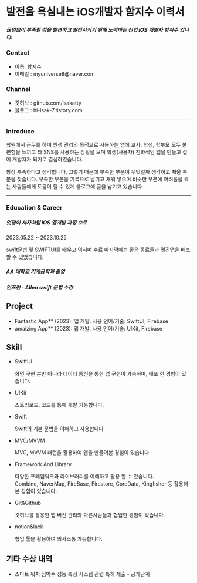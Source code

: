 <h1> 발전을 욕심내는 iOS개발자 함지수 이력서</h1>

<h5>끊임없이 부족한 점을 발견하고 발전시키기 위해 노력하는 신입 iOS 개발자 함지수 입니다.</h5>

<h3>Contact</h3> 
<ul>
  <li>
    이름: 함지수
  </li>
  <li>
    이메일 : myuniverse8@naver.com
  </li>
</ul>


<h3>Channel</h3> 
<ul>
  <li>깃허브 : github.com/isakatty
  </li>
  <li>블로그 : hi-isak-7.tistory.com
  </li>
</ul>

---

<h3>Introduce</h3>
<p>
학원에서 근무를 하며 원생 관리의 목적으로 사용하는 앱에 교사, 학생, 학부모 모두 불편함을 느끼고 타 SNS를 사용하는 상황을 보며 학생(사용자) 친화적인 앱을 만들고 싶어 개발자가 되기로 결심하였습니다.

항상 부족하다고 생각합니다, 그렇기 때문에 부족한 부분이 무엇일까 생각하고 채울 부분을 찾습니다. 부족한 부분을 기록으로 남기고 채워 넣으며 비슷한 부분에 어려움을 겪는 사람들에게 도움이 될 수 있게 블로그에 글을 남기고 있습니다.
</p>

---

<h3>Education &  Career</h3> 

<h5>멋쟁이 사자처럼  iOS 앱개발 과정 수료</h5>
<p>2023.05.22 ~ 2023.10.25</p>
<p>swift문법 및 SWIFTUI를 배우고 익히며 수료 마지막에는 좋은 동료들과 멋진앱을 배포할 수 있었습니다. </p>

<h5>AA 대학교 기계공학과 졸업</h5>
<h5>인프런 - Allen swift 문법 수강</h5>

<h2>Project</h2> 
<ul>
  <li>
    Fantastic App** (2023): 앱 개발. 사용 언어/기술: SwiftUI, Firebase
  </li>
  <li>
    amaizing App** (2023): 앱 개발. 사용 언어/기술: UIKit, Firebase
  </li>
</ul>


<h2>Skill</h2> 
<ul>
  <li>SwiftUI</li>
  <p>화면 구현 뿐만 아니라 데이터 통신을 통한 앱 구현이 가능하며, 배포 한 경험이 있습니다. 
 </p>
  <li>UIKit</li>
  <p>스토리보드, 코드를 통해 개발 가능합니다.</p>
  <li>Swift</li>
  <p>Swift의 기본 문법을 이해하고 사용합니다</p>
  <li>MVC/MVVM</li>
  <p>MVC, MVVM 패턴을 활용하여 앱을 만들어본 경험이 있습니다.</p>
  <li>Framework And Library</li>
  <p>다양한 프레임워크와 라이브러리를 이해하고 활용 할 수 있습니다.<br>Combine, NaverMap, FireBase, Firestore, CoreData, Kingfisher 등 활용해본 경험이 있습니다.</p>
  <li>Git&Github</li>
  <p>깃허브를 활용한 앱 버전 관리와 다른사람들과 협업한 경험이 있습니다.</p>
  <li>notion&lack</li>
  <p>협업 툴을 활용하여 의사소통 가능합니다.</p>
</ul>


<h2>기타 수상 내역</h2> 
<ul>
  <li>
    스마트 워치 심박수 성능 측정 시스템 관련 특허 제출 - 공개단계
  </li>
</ul>
